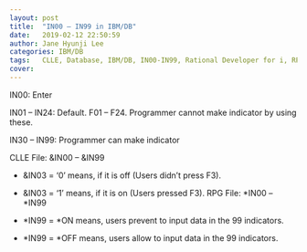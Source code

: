 ```yaml
---
layout: post
title:  "IN00 – IN99 in IBM/DB"
date:   2019-02-12 22:50:59
author: Jane Hyunji Lee
categories: IBM/DB
tags:	CLLE, Database, IBM/DB, IN00-IN99, Rational Developer for i, RPGLE
cover:  
---
```


IN00: Enter

IN01 – IN24: Default. F01 – F24. Programmer cannot make indicator by using these.

IN30 – IN99: Programmer can make indicator

CLLE File: &IN00 – &IN99

- &IN03 = ‘0’ means, if it is off (Users didn’t press F3).
- &IN03 = ‘1’ means, if it is on (Users pressed F3).
RPG File: *IN00 – *IN99

- *IN99 = *ON means, users prevent to input data in the 99 indicators.
- *IN99 = *OFF means, users allow to input data in the 99 indicators.